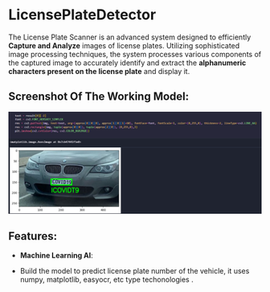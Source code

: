 # LicensePlateDetector 
The License Plate Scanner is an advanced system designed to efficiently **Capture and Analyze** images of license plates. Utilizing sophisticated image processing techniques, the system processes various components of the captured image to accurately identify and extract the **alphanumeric characters present on the license plate** and display it.

## Screenshot Of The Working Model:

<img width="1408" alt="image" 
 src="https://github.com/SriKrishna134/LicensePlateDetector-/blob/main/assets/thumbnail.png">

## Features:

- **Machine Learning AI**:
  
- Build the model to predict license plate number of the vehicle, it uses numpy, matplotlib, easyocr, etc type techonologies .
